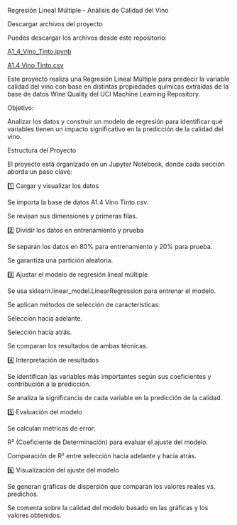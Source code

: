 Regresión Lineal Múltiple - Análisis de Calidad del Vino

Descargar archivos del proyecto

Puedes descargar los archivos desde este repositorio:

[A1_4_Vino_Tinto.ipynb
]([url](https://github.com/raulquinterog/Regresion-Vino/blob/4df0a10ecf5c00486535b66e6d83a7ec11d90658/A1_4_Vino_Tinto%20(1).ipynb))

[A1.4 Vino Tinto.csv
](https://github.com/raulquinterog/Regresion-Vino/blob/4df0a10ecf5c00486535b66e6d83a7ec11d90658/A1.4%20Vino%20Tinto.csv)

Este proyecto realiza una Regresión Lineal Múltiple para predecir la variable calidad del vino con base en distintas propiedades químicas extraídas de la base de datos Wine Quality del UCI Machine Learning Repository.

Objetivo:

Analizar los datos y construir un modelo de regresión para identificar qué variables tienen un impacto significativo en la predicción de la calidad del vino.

Estructura del Proyecto

El proyecto está organizado en un Jupyter Notebook, donde cada sección aborda un paso clave:

1️⃣ Cargar y visualizar los datos

Se importa la base de datos A1.4 Vino Tinto.csv.

Se revisan sus dimensiones y primeras filas.

2️⃣ Dividir los datos en entrenamiento y prueba

Se separan los datos en 80% para entrenamiento y 20% para prueba.

Se garantiza una partición aleatoria.

3️⃣ Ajustar el modelo de regresión lineal múltiple

Se usa sklearn.linear_model.LinearRegression para entrenar el modelo.

Se aplican métodos de selección de características:

Selección hacia adelante.

Selección hacia atrás.

Se comparan los resultados de ambas técnicas.

4️⃣ Interpretación de resultados

Se identifican las variables más importantes según sus coeficientes y contribución a la predicción.

Se analiza la significancia de cada variable en la predicción de la calidad.

5️⃣ Evaluación del modelo

Se calculan métricas de error:

R² (Coeficiente de Determinación) para evaluar el ajuste del modelo.

Comparación de R² entre selección hacia adelante y hacia atrás.

6️⃣ Visualización del ajuste del modelo

Se generan gráficas de dispersión que comparan los valores reales vs. predichos.

Se comenta sobre la calidad del modelo basado en las gráficas y los valores obtenidos.

